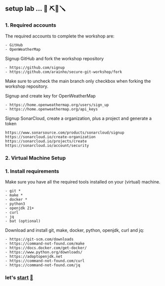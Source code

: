## setup lab ... 🧰 ⛏️🔧🪛

### 1. Required accounts
The required accounts to complete the workshop are:
```
- GitHub
- OpenWeatherMap
```

Signup GitHub and fork the workshop repository
```
- https://github.com/signup
- https://github.com/arainho/secure-git-workshop/fork
```

Make sure to uncheck the main branch only checkbox when forking the workshop repository.


Signup and create key for OpenWeatherMap
```
- https://home.openweathermap.org/users/sign_up
- https://home.openweathermap.org/api_keys 
```


Signup SonarCloud, create a organization, plus a project and generate a token
```
https://www.sonarsource.com/products/sonarcloud/signup
https://sonarcloud.io/create-organization
https://sonarcloud.io/projects/create
https://sonarcloud.io/account/security
```

### 2. Virtual Machine Setup

### 1. Install requirements
Make sure you have all the required tools installed on your (virtual) machine.

```
- git *
- make *
- docker *
- python3
- openjdk 21+
- curl
- jq
- bat (optional)
```

Download and install git, make, docker, python, openjdk, curl and jq:
```
- https://git-scm.com/downloads
- https://command-not-found.com/make
- https://docs.docker.com/get-docker/
- https://www.python.org/downloads/
- https://adoptopenjdk.net
- https://command-not-found.com/curl
- https://command-not-found.com/jq
```

### let's [start](https://github.com/arainho/secure-git-workshop/tree/start) [🚀](https://github.com/arainho/secure-git-workshop/tree/start)
